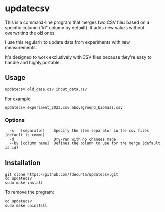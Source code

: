 # updatecsv

This is a command-line program that merges two CSV files based on a specific column ("id" column by default). It adds new values without overwriting the old ones.

I use this regularly to update data from experiments with new measurements.

It's designed to work exclusively with CSV files because they're easy to handle and highly portable.

## Usage

```bash
updatecsv old_data.csv input_data.csv
```

For example:

```bash
updatecsv experiment_2023.csv aboveground_biomass.csv
```

### Options

```
  -s   [separator]    Specify the item separator in the csv files (default is comma)
  -d                  Dry-run with no changes made
  --by [column name]  Defines the column to use for the merge (default is id)
```


## Installation

```shell
git clone https://github.com/fdecunta/updatecsv.git
cd updatecsv
sudo make install
```

To remove the program:

```shell
cd updatecsv
sudo make uninstall
```

